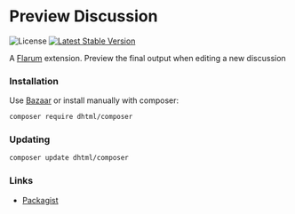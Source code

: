 # Preview Discussion

![License](https://img.shields.io/badge/license-MIT-blue.svg) [![Latest Stable Version](https://img.shields.io/packagist/v/dhtml/composer.svg)](https://packagist.org/packages/dhtml/composer)

A [Flarum](http://flarum.org) extension. Preview the final output when editing a new discussion

### Installation

Use [Bazaar](https://discuss.flarum.org/d/5151-flagrow-bazaar-the-extension-marketplace) or install manually with composer:

```sh
composer require dhtml/composer
```

### Updating

```sh
composer update dhtml/composer
```

### Links

- [Packagist](https://packagist.org/packages/dhtml/composer)
